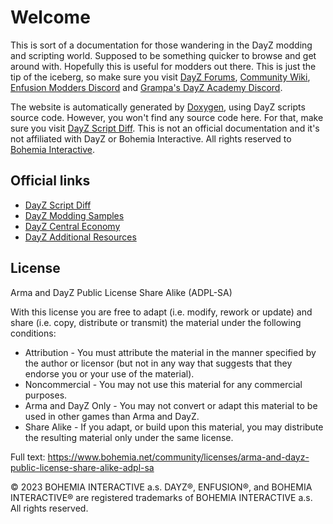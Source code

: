 Welcome
==

This is sort of a documentation for those wandering in the DayZ modding and scripting world. Supposed to be something quicker to browse and get around with. Hopefully this is useful for modders out there. This is just the tip of the iceberg, so make sure you visit [DayZ Forums](https://forums.dayz.com/), [Community Wiki](https://community.bistudio.com/wiki/Main_Page), [Enfusion Modders Discord](https://discord.gg/enfusionmodders) and [Grampa's DayZ Academy Discord](https://discord.gg/ZHrYGU6c).

The website is automatically generated by [Doxygen](https://www.doxygen.nl/), using DayZ scripts source code. However, you won't find any source code here. For that, make sure you visit [DayZ Script Diff](https://github.com/BohemiaInteractive/DayZ-Script-Diff/tree/main/scripts). This is not an official documentation and it's not affiliated with DayZ or Bohemia Interactive. All rights reserved to [Bohemia Interactive](https://www.bohemia.net/).


Official links
--

- [DayZ Script Diff](https://github.com/BohemiaInteractive/DayZ-Script-Diff)
- [DayZ Modding Samples](https://github.com/BohemiaInteractive/DayZ-Samples)
- [DayZ Central Economy](https://github.com/BohemiaInteractive/DayZ-Central-Economy)
- [DayZ Additional Resources](https://github.com/BohemiaInteractive/DayZ-Misc)


License
--

Arma and DayZ Public License Share Alike (ADPL-SA)

With this license you are free to adapt (i.e. modify, rework or update) and share (i.e. copy, distribute or transmit) the material under the following conditions:

- Attribution - You must attribute the material in the manner specified by the author or licensor (but not in any way that suggests that they endorse you or your use of the material).
- Noncommercial - You may not use this material for any commercial purposes.
- Arma and DayZ Only - You may not convert or adapt this material to be used in other games than Arma and DayZ.
- Share Alike - If you adapt, or build upon this material, you may distribute the resulting material only under the same license.

Full text: https://www.bohemia.net/community/licenses/arma-and-dayz-public-license-share-alike-adpl-sa

© 2023 BOHEMIA INTERACTIVE a.s. DAYZ®, ENFUSION®, and BOHEMIA INTERACTIVE® are registered trademarks of BOHEMIA INTERACTIVE a.s. All rights reserved.
